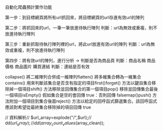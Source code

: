 自動化爬蟲預計實作功能

第一步：到目標網頁將所有url抓回來，將目標網頁的url存進有效url的陣列

第二步：將抓回來的url，一筆一筆放進待執行陣列 判斷：url為無效或重複，則不放進待執行陣列

第三步：重新抓取待執行陣列裡的url，將此url放進有效url的陣列 判斷：url為無效或重複，則不放進待執行陣列

第四步：將有效url的陣列，進行分析 -> 判斷是否為商品頁 判斷：商品名稱 商品價格 商品圖片 購買連結 判斷：連結是否有效

collapse() 將二維陣列合併成一維陣列flatten() 將多維集合轉為一維集合contains() 用來判斷該集合是否含有指定的項目first()forget() 方法以鍵自集合移除掉一個項目shift() 方法移除並回傳集合的第一個項目pop() 移除並回傳集合最後一個項目isEmpty() 假如集合是空的會回傳 true：否則回傳 falsemap()push() 方法附加一個項目到集合後面reject() 方法以給定的回呼函式篩選集合。該回呼函式應該對希望從最終集合移除掉的項目回傳 true

// 資料解析// $url_array=explode("/",$url);// dd($url_array);// dd(array_count_values($array_clean));
